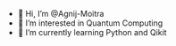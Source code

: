 - 👋 Hi, I’m @Agnij-Moitra
- 👀 I’m interested in Quantum Computing
- 🌱 I’m currently learning Python and Qikit
<!--- - 💞️ I’m looking to collaborate on ...
- 📫 How to reach me ...
--->
<!---
Agnij-Moitra/Agnij-Moitra is a ✨ special ✨ repository because its `README.md` (this file) appears on your GitHub profile.
You can click the Preview link to take a look at your changes.
--->
